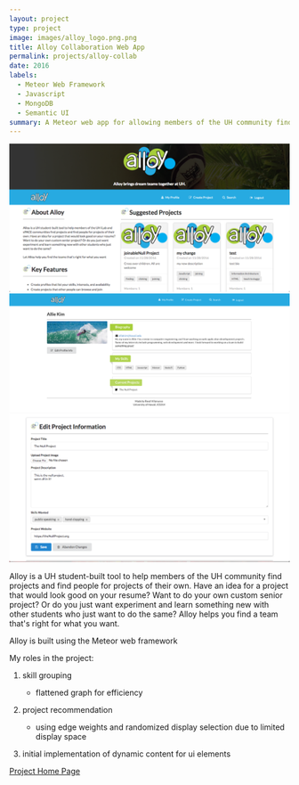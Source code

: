 ```yaml
---
layout: project
type: project
image: images/alloy_logo.png.png
title: Alloy Collaboration Web App 
permalink: projects/alloy-collab
date: 2016
labels:
  - Meteor Web Framework
  - Javascript
  - MongoDB
  - Semantic UI
summary: A Meteor web app for allowing members of the UH community find and collaborate on projects together
---
```


<img class="ui image" src="../images/alloy_landing-page.png">
<div class="ui large rounded images">
  <img class="ui image" src="../images/alloy_user-profile.png">
  <img class="ui image" src="../images/alloy_project-edit.png">
</div>

Alloy is a UH student-built tool to help members of the UH community find projects and find people for projects of their own. Have an idea for a project that would look good on your resume? Want to do your own custom senior project? Or do you just want experiment and learn something new with other students who just want to do the same? Alloy helps you find a team that's right for what you want.

Alloy is built using the Meteor web framework

My roles in the project:

1. skill grouping
	- flattened graph for efficiency
	
2. project recommendation
	- using edge weights and randomized display selection due to limited display space
	
3. initial implementation of dynamic content for ui elements


[Project Home Page](https://alloyteams.github.io/)

